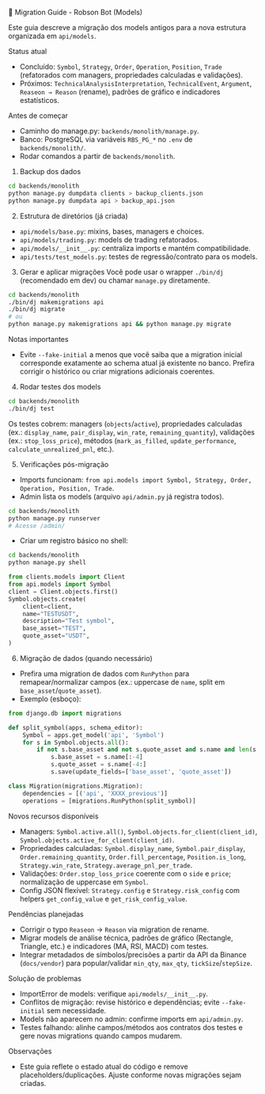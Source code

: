🚀 Migration Guide - Robson Bot (Models)

Este guia descreve a migração dos models antigos para a nova estrutura organizada em `api/models`.

Status atual
- Concluído: `Symbol`, `Strategy`, `Order`, `Operation`, `Position`, `Trade` (refatorados com managers, propriedades calculadas e validações).
- Próximos: `TechnicalAnalysisInterpretation`, `TechnicalEvent`, `Argument`, `Reaseon → Reason` (rename), padrões de gráfico e indicadores estatísticos.

Antes de começar
- Caminho do manage.py: `backends/monolith/manage.py`.
- Banco: PostgreSQL via variáveis `RBS_PG_*` no `.env` de `backends/monolith/`.
- Rodar comandos a partir de `backends/monolith`.

1) Backup dos dados
```bash
cd backends/monolith
python manage.py dumpdata clients > backup_clients.json
python manage.py dumpdata api > backup_api.json
```

2) Estrutura de diretórios (já criada)
- `api/models/base.py`: mixins, bases, managers e choices.
- `api/models/trading.py`: models de trading refatorados.
- `api/models/__init__.py`: centraliza imports e mantém compatibilidade.
- `api/tests/test_models.py`: testes de regressão/contrato para os models.

3) Gerar e aplicar migrações
Você pode usar o wrapper `./bin/dj` (recomendado em dev) ou chamar `manage.py` diretamente.
```bash
cd backends/monolith
./bin/dj makemigrations api
./bin/dj migrate
# ou
python manage.py makemigrations api && python manage.py migrate
```
Notas importantes
- Evite `--fake-initial` a menos que você saiba que a migration inicial corresponde exatamente ao schema atual já existente no banco. Prefira corrigir o histórico ou criar migrations adicionais coerentes.

4) Rodar testes dos models
```bash
cd backends/monolith
./bin/dj test
```
Os testes cobrem: managers (`objects`/`active`), propriedades calculadas (ex.: `display_name`, `pair_display`, `win_rate`, `remaining_quantity`), validações (ex.: `stop_loss_price`), métodos (`mark_as_filled`, `update_performance`, `calculate_unrealized_pnl`, etc.).

5) Verificações pós-migração
- Imports funcionam: `from api.models import Symbol, Strategy, Order, Operation, Position, Trade`.
- Admin lista os models (arquivo `api/admin.py` já registra todos).
```bash
cd backends/monolith
python manage.py runserver
# Acesse /admin/
```
- Criar um registro básico no shell:
```bash
cd backends/monolith
python manage.py shell
```
```python
from clients.models import Client
from api.models import Symbol
client = Client.objects.first()
Symbol.objects.create(
    client=client,
    name="TESTUSDT",
    description="Test symbol",
    base_asset="TEST",
    quote_asset="USDT",
)
```

6) Migração de dados (quando necessário)
- Prefira uma migration de dados com `RunPython` para remapear/normalizar campos (ex.: uppercase de `name`, split em `base_asset`/`quote_asset`).
- Exemplo (esboço):
```python
from django.db import migrations

def split_symbol(apps, schema_editor):
    Symbol = apps.get_model('api', 'Symbol')
    for s in Symbol.objects.all():
        if not s.base_asset and not s.quote_asset and s.name and len(s.name) > 3:
            s.base_asset = s.name[:-4]
            s.quote_asset = s.name[-4:]
            s.save(update_fields=['base_asset', 'quote_asset'])

class Migration(migrations.Migration):
    dependencies = [('api', 'XXXX_previous')]
    operations = [migrations.RunPython(split_symbol)]
```

Novos recursos disponíveis
- Managers: `Symbol.active.all()`, `Symbol.objects.for_client(client_id)`, `Symbol.objects.active_for_client(client_id)`.
- Propriedades calculadas: `Symbol.display_name`, `Symbol.pair_display`, `Order.remaining_quantity`, `Order.fill_percentage`, `Position.is_long`, `Strategy.win_rate`, `Strategy.average_pnl_per_trade`.
- Validações: `Order.stop_loss_price` coerente com o `side` e `price`; normalização de uppercase em `Symbol`.
- Config JSON flexível: `Strategy.config` e `Strategy.risk_config` com helpers `get_config_value` e `get_risk_config_value`.

Pendências planejadas
- Corrigir o typo `Reaseon` → `Reason` via migration de rename.
- Migrar models de análise técnica, padrões de gráfico (Rectangle, Triangle, etc.) e indicadores (MA, RSI, MACD) com testes.
- Integrar metadados de símbolos/precisões a partir da API da Binance (`docs/vendor`) para popular/validar `min_qty`, `max_qty`, `tickSize`/`stepSize`.

Solução de problemas
- ImportError de models: verifique `api/models/__init__.py`.
- Conflitos de migração: revise histórico e dependências; evite `--fake-initial` sem necessidade.
- Models não aparecem no admin: confirme imports em `api/admin.py`.
- Testes falhando: alinhe campos/métodos aos contratos dos testes e gere novas migrations quando campos mudarem.

Observações
- Este guia reflete o estado atual do código e remove placeholders/duplicações. Ajuste conforme novas migrações sejam criadas.
